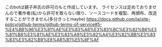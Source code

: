 このbotは親子丼氏の許可のもと作成しています。
ライセンスは定めておりませんので著作者(私)から許可を取らない限り、ソースコードを複製、再頒布、改造することができません(多分きっとmaybe)
https://docs.github.com/ja/site-policy/github-terms/github-terms-of-service#5-%E4%BB%96%E3%81%AE%E3%83%A6%E3%83%BC%E3%82%B6%E3%81%B8%E3%81%AE%E3%83%A9%E3%82%A4%E3%82%BB%E3%83%B3%E3%82%B9%E8%A8%B1%E5%8F%AF